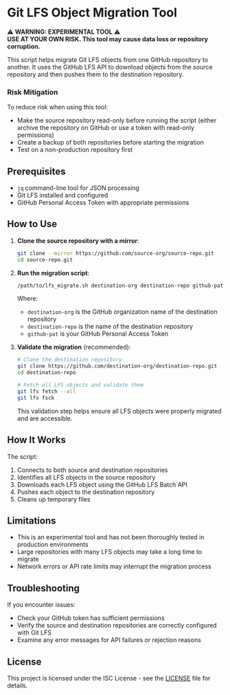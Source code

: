 # Git LFS Object Migration Tool

⚠️ **WARNING: EXPERIMENTAL TOOL** ⚠️  
**USE AT YOUR OWN RISK. This tool may cause data loss or repository corruption.**

This script helps migrate Git LFS objects from one GitHub repository to another. It uses the GitHub LFS API to download objects from the source repository and then pushes them to the destination repository.

### Risk Mitigation

To reduce risk when using this tool:
- Make the source repository read-only before running the script (either archive the repository on GitHub or use a token with read-only permissions)
- Create a backup of both repositories before starting the migration
- Test on a non-production repository first

## Prerequisites

- `jq` command-line tool for JSON processing
- Git LFS installed and configured
- GitHub Personal Access Token with appropriate permissions

## How to Use

1. **Clone the source repository with a mirror**:
   ```bash
   git clone --mirror https://github.com/source-org/source-repo.git
   cd source-repo.git
   ```

2. **Run the migration script**:
   ```bash
   /path/to/lfs_migrate.sh destination-org destination-repo github-pat
   ```
   
   Where:
   - `destination-org` is the GitHub organization name of the destination repository
   - `destination-repo` is the name of the destination repository
   - `github-pat` is your GitHub Personal Access Token

3. **Validate the migration** (recommended):
   ```bash
   # Clone the destination repository
   git clone https://github.com/destination-org/destination-repo.git
   cd destination-repo
   
   # Fetch all LFS objects and validate them
   git lfs fetch --all
   git lfs fsck
   ```
   
   This validation step helps ensure all LFS objects were properly migrated and are accessible.

## How It Works

The script:
1. Connects to both source and destination repositories
2. Identifies all LFS objects in the source repository
3. Downloads each LFS object using the GitHub LFS Batch API
4. Pushes each object to the destination repository
5. Cleans up temporary files

## Limitations

- This is an experimental tool and has not been thoroughly tested in production environments
- Large repositories with many LFS objects may take a long time to migrate
- Network errors or API rate limits may interrupt the migration process

## Troubleshooting

If you encounter issues:
- Check your GitHub token has sufficient permissions
- Verify the source and destination repositories are correctly configured with Git LFS
- Examine any error messages for API failures or rejection reasons

## License

This project is licensed under the ISC License - see the [LICENSE](LICENSE) file for details.
